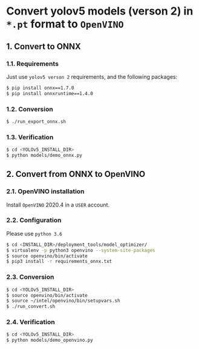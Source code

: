# Convert yolov5 models (verson 2) in `*.pt` format to `OpenVINO`

## 1. Convert to ONNX

### 1.1. Requirements

Just use `yolov5 verson 2` requirements, and the following packages:

```bash
$ pip install onnx==1.7.0
$ pip install onnxruntime==1.4.0
```

### 1.2. Conversion

```bash
$ ./run_export_onnx.sh
```

### 1.3. Verification

```bash
$ cd <YOLOv5_INSTALL_DIR>
$ python models/demo_onnx.py
```

## 2. Convert from ONNX to OpenVINO

### 2.1. OpenVINO installation

Install `OpenVINO` 2020.4 in a `USER` account.

### 2.2. Configuration

Please use `python 3.6`

```bash
$ cd <INSTALL_DIR>/deployment_tools/model_optimizer/
$ virtualenv -p python3 openvino --system-site-packages
$ source openvino/bin/activate
$ pip3 install -r requirements_onnx.txt
```

### 2.3. Conversion

```bash
$ cd <YOLOv5_INSTALL_DIR>
$ source openvino/bin/activate
$ source ~/intel/openvino/bin/setupvars.sh
$ ./run_convert.sh
```

### 2.4. Verification

```bash
$ cd <YOLOv5_INSTALL_DIR>
$ python models/demo_openvino.py
```




